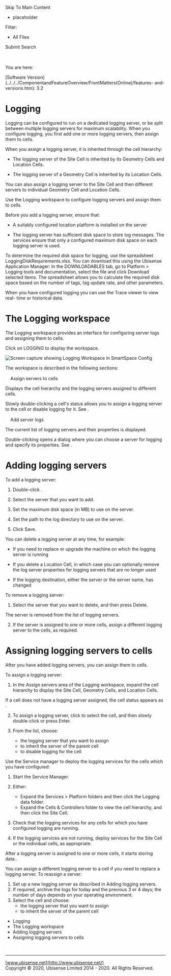

Skip To Main Content

[](../../../Home.htm)

  * placeholder

Filter:

  * All Files

Submit Search

![Navigate previous](../../../images/transparent.gif) ![Navigate
next](../../../images/transparent.gif) ![Expand
all](../../../images/transparent.gif) ![](../../../images/transparent.gif)
![Print](../../../images/transparent.gif)

You are here:

[Software
Version](../../../ComponentandFeatureOverview/FrontMatters\(Online\)/features-
and-versions.htm): 3.2

# Logging

Logging can be configured to run on a dedicated logging server, or be split
between multiple logging servers for maximum scalability. When you configure
logging, you first add one or more logging servers, then assign them to cells.

When you assign a logging server, it is inherited through the cell hierarchy:

  * The logging server of the Site Cell is inherited by its Geometry Cells and Location Cells.

  * The logging server of a Geometry Cell is inherited by its Location Cells.

You can also assign a logging server to the Site Cell and then different
servers to individual Geometry Cell and Location Cells.

Use the Logging workspace to configure logging servers and assign them to
cells.

Before you add a logging server, ensure that:

  * A suitably configured location platform is installed on the server

  * The logging server has sufficient disk space to store log messages. The services ensure that only a configured maximum disk space on each logging server is used.

To determine the required disk space for logging, use the spreadsheet
LoggingDiskRequirements.xlsx. You can download this using the Ubisense
Application Manager: In the DOWNLOADABLES tab, go to Platform > Logging tools
and documentation, select the file and click Download selected items. The
spreadsheet allows you to calculate the required disk space based on the
number of tags, tag update rate, and other parameters.

When you have configured logging you can use the Trace viewer to view real-
time or historical data.

# The Logging workspace

The Logging workspace provides an interface for configuring server logs and
assigning them to cells.

Click on LOGGING to display the workspace.

![Screen capture showing Logging Workspace in SmartSpace
Config](../../../images/3_5-logs-workspace.png)

The workspace is described in the following sections:

![Closed](../../../images/transparent.gif)Assign servers to cells

Displays the cell hierarchy and the logging servers assigned to different
cells.

Slowly double-clicking a cell's status allows you to assign a logging server
to the cell or disable logging for it. See .

![Closed](../../../images/transparent.gif)Add server logs

The current list of logging servers and their properties is displayed.

Double-clicking <Add server log properties> opens a dialog where you can
choose a server for logging and specify its properties. See .

# Adding logging servers

To add a logging server:

  1. Double-click <Add server log properties>.

  2. Select the server that you want to add.

  3. Set the maximum disk space (in MB) to use on the server.
  4. Set the path to the log directory to use on the server.

  5. Click Save.

You can delete a logging server at any time, for example:

  * If you need to replace or upgrade the machine on which the logging server is running

  * If you delete a Location Cell, in which case you can optionally remove the log server properties for logging servers that are no longer used

  * If the logging destination, either the server or the server name, has changed

To remove a logging server:

  1. Select the server that you want to delete, and then press Delete.

The server is removed from the list of logging servers.

  2. If the server is assigned to one or more cells, assign a different logging server to the cells, as required.

# Assigning logging servers to cells

After you have added logging servers, you can assign them to cells.

To assign a logging server:

  1. In the Assign servers area of the Logging workspace, expand the cell hierarchy to display the Site Cell, Geometry Cells, and Location Cells. 

If a cell does not have a logging server assigned, the cell status appears as
<logging disabled>.

  2. To assign a logging server, click to select the cell, and then slowly double-click <logging disabled> or press Enter.

  3. From the list, choose:

     * the logging server that you want to assign
     * <inherit server from parent> to inherit the server of the parent cell
     * <do not log this cell> to disable logging for the cell

Use the Service manager to deploy the logging services for the cells which you
have configured:

  1. Start the Service Manager.

  2. Either:

     * Expand the Services > Platform folders and then click the Logging data folder.
     * Expand the Cells & Controllers folder to view the cell hierarchy, and then click the Site Cell.
  3. Check that the logging services for any cells for which you have configured logging are running.
  4. If the logging services are not running, deploy services for the Site Cell or the individual cells, as appropriate.

After a logging server is assigned to one or more cells, it starts storing
data..

You can assign a different logging server to a cell if you need to replace a
logging server. To reassign a server:

  1. Set up a new logging server as described in Adding logging servers.
  2. If required, archive the logs for today and the previous 3 or 4 days; the number of days depends on your operating environment.
  3. Select the cell and choose:
     * the logging server that you want to assign
     * <inherit server from parent> to inherit the server of the parent cell

  * Logging
  * The Logging workspace
  * Adding logging servers
  * Assigning logging servers to cells

![Navigate previous](../../../images/transparent.gif) ![Navigate
next](../../../images/transparent.gif) ![Expand
all](../../../images/transparent.gif) ![](../../../images/transparent.gif)
![Print](../../../images/transparent.gif)

* * *

[www.ubisense.net](http://www.ubisense.net/)  
Copyright © 2020, Ubisense Limited 2014 - 2020. All Rights Reserved.

